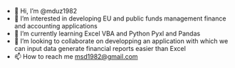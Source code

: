 - 👋 Hi, I’m @mduz1982
- 👀 I’m interested in developing EU and public funds management finance and accounting applications
- 🌱 I’m currently learning Excel VBA and Python Pyxl and Pandas
- 💞️ I’m looking to collaborate on developping an application with which we can input data generate financial reports easier than Excel
- 📫 How to reach me msd1982@gmail.com

<!---
mduz1982/mduz1982 is a ✨ special ✨ repository because its `README.md` (this file) appears on your GitHub profile.
You can click the Preview link to take a look at your changes.
--->
